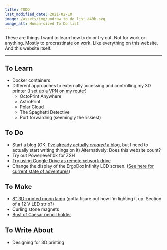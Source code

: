 ```yaml
---
title: TODO
last_modified_date: 2021-02-10
image: /assets/img/undraw_to_do_list_a49b.svg
image_alt: Human-sized To Do list
---
```


These are things I want to learn how to do or try out. Not for work or anything. Mostly to procrastinate on work. Like everything on this website. And this website itself.

---

## To Learn

- Docker containers
- Different approaches to externally accessing and controlling my 3D printer ([I set up a VPN on my router](/projects/power-pi#vpn))
  - OctoPrint Anywhere
  - AstroPrint
  - Polar Cloud
  - The Spaghetti Detective
  - Port forwarding (seemingly the riskiest)

## To Do

- Start a blog (OK, [I've already actually *created* a blog](https://blog.juliaebert.com), but I need to actually start writing things on it)
  Alternatively: Does this website count?
- Try out Powerlevel10k for ZSH
- [Try using Google Drive as remote network drive](https://www.omgubuntu.co.uk/2016/08/use-google-drive-ubuntu-16-04-linux-desktops)
- Change the display of the ErgoDox Infinity LCD screen. ([See here for current state of adventures](/projects/infinity-ergodox))

## To Make

- [8" 3D-printed moon lamp](https://www.thingiverse.com/thing:3242080) (gotta figure out how I'm lighting it up. Section of a 12 V LED strip?)
- Curling stone magnets
- [Bust of Caesar pencil holder](https://www.thingiverse.com/thing:2536988)

## To Write About

- Designing for 3D printing